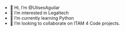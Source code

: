 - 👋 Hi, I’m @UlisesAguilar
- 👀 I’m interested in Legaltech
- 🌱 I’m currently learning Python
- 💞️ I’m looking to collaborate on ITAM 4 Code projects.
